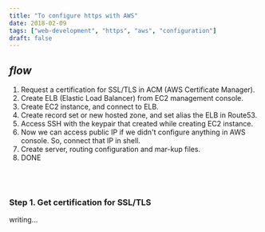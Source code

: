 ```yaml
---
title: "To configure https with AWS"
date: 2018-02-09
tags: ["web-development", "https", "aws", "configuration"]
draft: false
---
```


## *flow*
1. Request a certification for SSL/TLS in ACM (AWS Certificate Manager).
2. Create ELB (Elastic Load Balancer) from EC2 management console.
3. Create EC2 instance, and connect to ELB.
4. Create record set or new hosted zone, and set alias the ELB in Route53.
5. Access SSH with the keypair that created while creating EC2 instance.
6. Now we can access public IP if we didn't configure anything in AWS console. So, connect that IP in shell.
7. Create server, routing configuration and mar-kup files.
8. DONE

<br><br>
### Step 1. Get certification for SSL/TLS
writing...